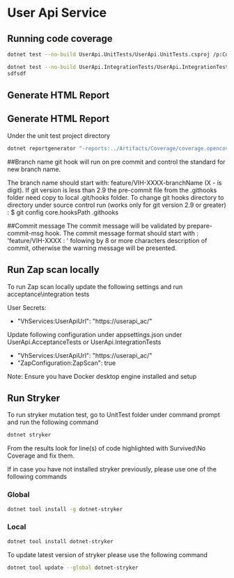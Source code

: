 # User Api Service

## Running code coverage

``` bash
dotnet test --no-build UserApi.UnitTests/UserApi.UnitTests.csproj /p:CollectCoverage=true /p:CoverletOutputFormat="\"opencover,cobertura,json,lcov\"" /p:CoverletOutput=../Artifacts/Coverage/ /p:MergeWith='../Artifacts/Coverage/coverage.json' /p:Exclude="\"[UserApi.*Tests?]*,[UserApi.API]Startup,[UserApi.Common]*,[Testing.Common]*\""

dotnet test --no-build UserApi.IntegrationTests/UserApi.IntegrationTests.csproj /p:CollectCoverage=true /p:CoverletOutputFormat="\"opencover,cobertura,json,lcov\"" /p:CoverletOutput=../Artifacts/Coverage/ /p:MergeWith='../Artifacts/Coverage/coverage.json' /p:Exclude="\"[UserApi.*Tests?]*,[UserApi.API]Startup,[UserApi.Common]*,[Testing.Common]*\""
sdfsdf
```

## Generate HTML Report
## Generate HTML Report

Under the unit test project directory

``` bash
dotnet reportgenerator "-reports:../Artifacts/Coverage/coverage.opencover.xml" "-targetDir:../Artifacts/Coverage/Report" -reporttypes:HtmlInline_AzurePipelines
```
##Branch name git hook will run on pre commit and control the standard for new branch name.

The branch name should start with: feature/VIH-XXXX-branchName  (X - is digit).
If git version is less than 2.9 the pre-commit file from the .githooks folder need copy to local .git/hooks folder.
To change git hooks directory to directory under source control run (works only for git version 2.9 or greater) :
$ git config core.hooksPath .githooks

##Commit message 
The commit message will be validated by prepare-commit-msg hook.
The commit message format should start with : 'feature/VIH-XXXX : ' folowing by 8 or more characters description of commit, otherwise the warning message will be presented.

## Run Zap scan locally

To run Zap scan locally update the following settings and run acceptance\integration tests

User Secrets:

- "VhServices:UserApiUrl": "https://userapi_ac/"

Update following configuration under appsettings.json under UserApi.AcceptanceTests or  UserApi.IntegrationTests

- "VhServices:UserApiUrl": "https://userapi_ac/"
- "ZapConfiguration:ZapScan": true

Note: Ensure you have Docker desktop engine installed and setup

## Run Stryker

To run stryker mutation test, go to UnitTest folder under command prompt and run the following command

```bash
dotnet stryker
```

From the results look for line(s) of code highlighted with Survived\No Coverage and fix them.


If in case you have not installed stryker previously, please use one of the following commands

### Global
```bash
dotnet tool install -g dotnet-stryker
```
### Local
```bash
dotnet tool install dotnet-stryker
```

To update latest version of stryker please use the following command

```bash
dotnet tool update --global dotnet-stryker
```
